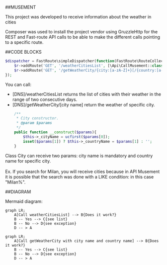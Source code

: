 ##MUSEMENT

This project was developed to receive information about the weather in cities

Composer was used to install the project vendor using GruzzleHttp for the REST and Fast-route API calls to be able to make the different calls pointing to a specific route.

##CODE BLOCKS

```php
$dispatcher = FastRoute\simpleDispatcher(function(FastRoute\RouteCollector $r){
    $r->addRoute('GET', '/weatherCitiesList', [\Api\CallMusement::class, 'getWeatherListCities']);
    $r->addRoute('GET', '/getWeatherCity/{city:[a-zA-Z]+}[/{country:[a-zA-Z]+}]', [\Api\CallMusement::class, 'getWeatherCity']);
});
```

You can call:
<ul>
 <li>[DNS]/weatherCitiesList returns the list of cities with their weather in the range of two consecutive days.</li>
 <li>[DNS]/getWeatherCity/[city name] return the weather of specific city.</li>
</ul>


```php
    /**
     * City constructor.
     * @param $params
     */
    public function __construct($params){
        $this->_cityName = ucfirst($params[0]);
        isset($params[1]) ? $this->_countryName = $params[1] : '';
    }
```

Class City can receive two params: city name is mandatory and country name for specific city. <br /><br />Ex. If you search for Milan, you will receive cities because in API Musement it is possible that the search was done with a LIKE condition: in this case "Milan%".

##DIAGRAM

Mermaid diagram:

```mermaid
graph LR;
    A[Call weatherCitiesList] --> B{Does it work?}
    B -- Yes --> C{see list}
    B -- No --> D{see exception}
    D -- > A
```

```mermaid
graph LR;
    A[Call getWeatherCity with city name and country name] --> B{Does it work?}
    B -- Yes --> C{see list}
    B -- No --> D{see exception}
    D -- > A
```

